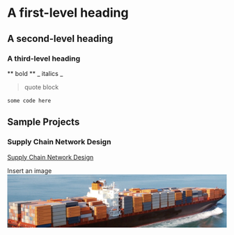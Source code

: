 # A first-level heading
## A second-level heading
### A third-level heading

** bold **
_ italics _ 
> quote block

```
some code here
```

## Sample Projects

### Supply Chain Network Design
[Supply Chain Network Design](./_pages/supply_chain_network_design.md)

Insert an image
![image description](./assets/tanker_image.png)
